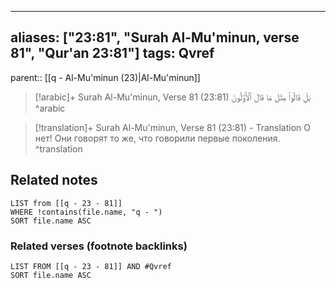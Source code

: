 
---
aliases: ["23:81", "Surah Al-Mu'minun, verse 81", "Qur'an 23:81"]
tags: Qvref
---

parent:: [[q - Al-Mu'minun (23)|Al-Mu'minun]]

> [!arabic]+ Surah Al-Mu'minun, Verse 81 (23:81)
> <span class="quran-arabic">بَلْ قَالُوا۟ مِثْلَ مَا قَالَ ٱلْأَوَّلُونَ</span>
^arabic

> [!translation]+ Surah Al-Mu'minun, Verse 81 (23:81) - Translation
> О нет! Они говорят то же, что говорили первые поколения.
^translation



## Related notes
```dataview
LIST from [[q - 23 - 81]]
WHERE !contains(file.name, "q - ")
SORT file.name ASC
```

### Related verses (footnote backlinks)
```dataview
LIST FROM [[q - 23 - 81]] AND #Qvref
SORT file.name ASC
```

